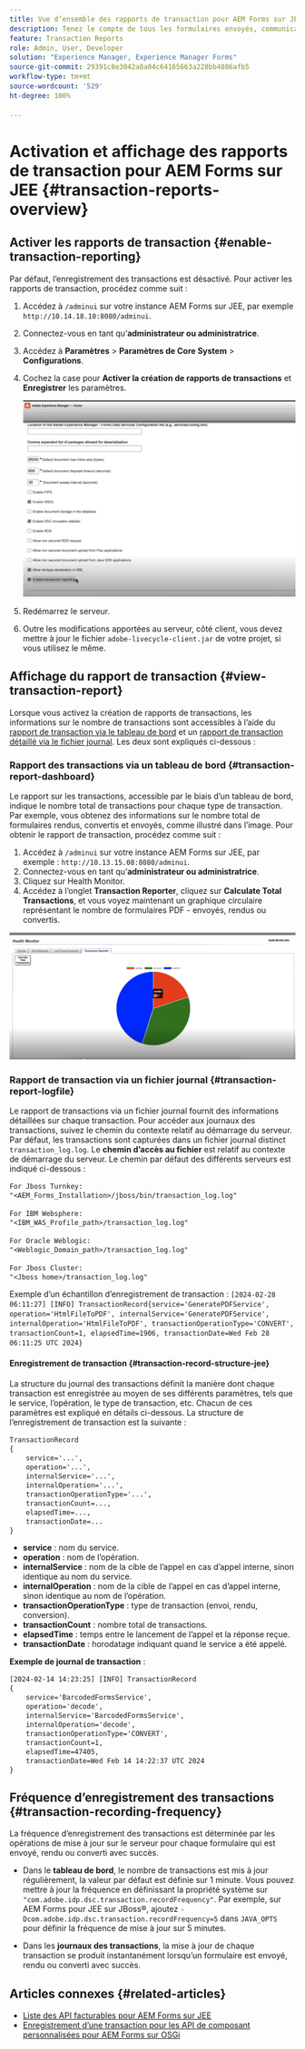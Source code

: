 ```yaml
---
title: Vue d’ensemble des rapports de transaction pour AEM Forms sur JEE
description: Tenez le compte de tous les formulaires envoyés, communications interactives générées, documents convertis dans un autre format, etc.
feature: Transaction Reports
role: Admin, User, Developer
solution: "Experience Manager, Experience Manager Forms"
source-git-commit: 29391c8e3042a8a04c64165663a228bb4886afb5
workflow-type: tm+mt
source-wordcount: '529'
ht-degree: 100%

---
```


# Activation et affichage des rapports de transaction pour AEM Forms sur JEE {#transaction-reports-overview}

<!--Transaction reports in AEM Forms on JEE let you keep a count of all transactions taken place on your AEM Forms deployment. The objective is to provide information about product usage and helps business stakeholders understand their digital processing volumes. Examples of a transaction include:

* Submission of a document
* Rendition of a document
* Conversion of a document from one file format to another 

For more information on what is considered a transaction, see [Billable APIs](../../forms/using/transaction-reports-billable-apis-jee.md). Transaction log helps you to gain information about the number of documents submitted, rendered, and converted.-->

## Activer les rapports de transaction {#enable-transaction-reporting}

Par défaut, l’enregistrement des transactions est désactivé. Pour activer les rapports de transaction, procédez comme suit :

1. Accédez à `/adminui` sur votre instance AEM Forms sur JEE, par exemple `http://10.14.18.10:8080/adminui`.
1. Connectez-vous en tant qu’**administrateur ou administratrice**.
1. Accédez à **Paramètres** > **Paramètres de Core System** > **Configurations**.
1. Cochez la case pour **Activer la création de rapports de transactions** et **Enregistrer** les paramètres.

   ![sample-transaction-report-jee](assets/enable-transaction-jee.png)

1. Redémarrez le serveur.
1. Outre les modifications apportées au serveur, côté client, vous devez mettre à jour le fichier `adobe-livecycle-client.jar` de votre projet, si vous utilisez le même.

<!--
* You can [enable transaction recording](../../forms/using/viewing-and-understanding-transaction-reports.md#setting-up-transaction-reports) from AEM Web Console. view transaction reports on author, processing, or publish instances. View transaction reports on author or processing instances for an aggregated sum of all transactions. View transaction reports on the publish instances for a count of all transactions that take place only on that publish instance from where the report is run.
-->

<!--Do not author content (Create adaptive forms, interactive communication, themes, and other authoring activities) and process documents (Use workflows, document services, and other processing activities) on the same AEM instance. Keep the transaction recording disabled for AEM Forms servers used to author content. Keep the transaction recording enabled for AEM Forms servers used to process documents.-->

## Affichage du rapport de transaction {#view-transaction-report}

Lorsque vous activez la création de rapports de transactions, les informations sur le nombre de transactions sont accessibles à l’aide du [rapport de transaction via le tableau de bord](#transaction-report-dashboard) et un [rapport de transaction détaillé via le fichier journal](#transaction-report-logfile). Les deux sont expliqués ci-dessous :

### Rapport des transactions via un tableau de bord {#transaction-report-dashboard}

Le rapport sur les transactions, accessible par le biais d’un tableau de bord, indique le nombre total de transactions pour chaque type de transaction. Par exemple, vous obtenez des informations sur le nombre total de formulaires rendus, convertis et envoyés, comme illustré dans l’image. Pour obtenir le rapport de transaction, procédez comme suit :

1. Accédez à `/adminui` sur votre instance AEM Forms sur JEE, par exemple : `http://10.13.15.08:8080/adminui`.
1. Connectez-vous en tant qu’**administrateur ou administratrice**.
1. Cliquez sur Health Monitor.
1. Accédez à l’onglet **Transaction Reporter**, cliquez sur **Calculate Total Transactions**, et vous voyez maintenant un graphique circulaire représentant le nombre de formulaires PDF - envoyés, rendus ou convertis.

![sample-transaction-report-jee](assets/transaction-piechart.png)


### Rapport de transaction via un fichier journal {#transaction-report-logfile}

Le rapport de transactions via un fichier journal fournit des informations détaillées sur chaque transaction. Pour accéder aux journaux des transactions, suivez le chemin du contexte relatif au démarrage du serveur. Par défaut, les transactions sont capturées dans un fichier journal distinct `transaction_log.log`. Le **chemin d’accès au fichier** est relatif au contexte de démarrage du serveur. Le chemin par défaut des différents serveurs est indiqué ci-dessous :

```
For Jboss Turnkey:
"<AEM_Forms_Installation>/jboss/bin/transaction_log.log"

For IBM Websphere: 
"<IBM_WAS_Profile_path>/transaction_log.log"

For Oracle Weblogic:
"<Weblogic_Domain_path>/transaction_log.log"

For Jboss Cluster:
"<Jboss home>/transaction_log.log"
```

Exemple d’un échantillon d’enregistrement de transaction :
`[2024-02-28 06:11:27] [INFO] TransactionRecord{service='GeneratePDFService', operation='HtmlFileToPDF', internalService='GeneratePDFService', internalOperation='HtmlFileToPDF', transactionOperationType='CONVERT', transactionCount=1, elapsedTime=1906, transactionDate=Wed Feb 28 06:11:25 UTC 2024}`

#### Enregistrement de transaction {#transaction-record-structure-jee}

La structure du journal des transactions définit la manière dont chaque transaction est enregistrée au moyen de ses différents paramètres, tels que le service, l’opération, le type de transaction, etc. Chacun de ces paramètres est expliqué en détails ci-dessous. La structure de l’enregistrement de transaction est la suivante :

```
TransactionRecord
{
    service='...', 
    operation='...', 
    internalService='...', 
    internalOperation='...', 
    transactionOperationType='...', 
    transactionCount=..., 
    elapsedTime=..., 
    transactionDate=...
}
```

* **service** : nom du service.
* **operation** : nom de l’opération.
* **internalService** : nom de la cible de l’appel en cas d’appel interne, sinon identique au nom du service.
* **internalOperation** : nom de la cible de l’appel en cas d’appel interne, sinon identique au nom de l’opération.
* **transactionOperationType** : type de transaction (envoi, rendu, conversion).
* **transactionCount** : nombre total de transactions.
* **elapsedTime** : temps entre le lancement de l’appel et la réponse reçue.
* **transactionDate** : horodatage indiquant quand le service a été appelé.

**Exemple de journal de transaction** :

```
[2024-02-14 14:23:25] [INFO] TransactionRecord
{
    service='BarcodedFormsService', 
    operation='decode', 
    internalService='BarcodedFormsService', 
    internalOperation='decode', 
    transactionOperationType='CONVERT', 
    transactionCount=1, 
    elapsedTime=47405, 
    transactionDate=Wed Feb 14 14:22:37 UTC 2024
}
```

## Fréquence d’enregistrement des transactions {#transaction-recording-frequency}

<!--Transaction persistence involves updating the total transaction count for SUBMIT, CONVERT, and RENDER operations on the server periodically: -->

La fréquence d’enregistrement des transactions est déterminée par les opérations de mise à jour sur le serveur pour chaque formulaire qui est envoyé, rendu ou converti avec succès.

* Dans le **tableau de bord**, le nombre de transactions est mis à jour régulièrement, la valeur par défaut est définie sur 1 minute. Vous pouvez mettre à jour la fréquence en définissant la propriété système sur `"com.adobe.idp.dsc.transaction.recordFrequency"`. Par exemple, sur AEM Forms pour JEE sur JBoss®, ajoutez `-Dcom.adobe.idp.dsc.transaction.recordFrequency=5` dans `JAVA_OPTS` pour définir la fréquence de mise à jour sur 5 minutes.

* Dans les **journaux des transactions**, la mise à jour de chaque transaction se produit instantanément lorsqu’un formulaire est envoyé, rendu ou converti avec succès.

<!-- A transaction remains in the buffer for a specified period (Flush Buffer time + Reverse replication time). By default, it takes approximately 90 seconds for the transaction count to reflect in the transaction report.

Actions like submitting a PDF Form, using Agent UI to preview an interactive communication, or using non-standard form submission methods are not accounted as transactions. AEM Forms provides an API to record such transactions. Call the API from your custom implementations to record a transaction.

## Supported Topology {#supported-topology}

Transaction reports are available only on AEM Forms on OSGi environment. It supports author-publish, author-processing-publish, and only processing topologies. For example, topologies, see [Architecture and deployment topologies for AEM Forms](../../forms/using/transaction-reports-overview.md).

The transaction count is reverse replicated from publish instances to author or processing instances. An indicative author-publish topology is displayed below:

![simple-author-publish-topology](assets/simple-author-publish-topology.png)

>[!NOTE]
>
>AEM Forms transaction reports does not support topologies that contain only publish instances.

### Guidelines for using transaction reports {#guidelines-for-using-transaction-reports}

* Disable transaction reports on all author instances as reports on author instances includes transactions registered during authoring activities.
* Enable the **Show transactions from publish only** option on the author instance to view cumulative transactions from all publish instances. You can also view transaction reports on each publish instance for actual transactions on that particular publish instance only.
* Do not use author instances to run workflows and process documents.
* Before using transaction reporting, if you are have a toplogy with publish servers, ensure that the reverse replication is enabled for all the publish instances.
* Transaction data is reverse-replicated from a publish instance to only corresponding author or processing instance. The author or processing instance cannot further replicate data to another instance. For example, if you have author-processing-publish topology, aggregated transaction data is replicated only to the processing instance.-->

## Articles connexes {#related-articles}

* [Liste des API facturables pour AEM Forms sur JEE](../../forms/using/transaction-reports-billable-apis-jee.md)
* [Enregistrement d’une transaction pour les API de composant personnalisées pour AEM Forms sur OSGi](/help/forms/using/record-transaction-custom-component-jee.md)
